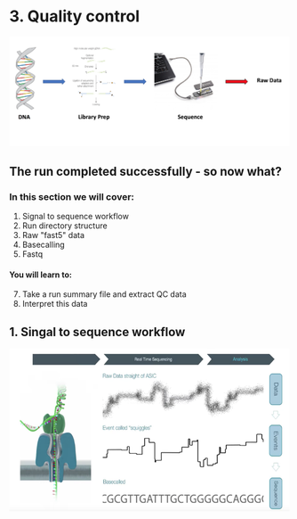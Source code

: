 # 3. Quality control

<img src="//raw.githubusercontent.com/who-blackbird/who-blackbird.github.io/master/images/qc.starting_point.png" alt="img_1" class="inline"/>

## The run completed successfully - so now what?

### In this section we will cover:

1. Signal to sequence workflow
2. Run directory structure
3. Raw "fast5" data
4. Basecalling
5. Fastq

#### You will learn to:

7. Take a run summary file and extract QC data
8. Interpret this data

## 1. Singal to sequence workflow

<img src="//raw.githubusercontent.com/who-blackbird/who-blackbird.github.io/master/images/qc.basecalling.png" alt="img_1" class="inline"/>
